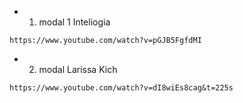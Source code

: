 
* 1. modal 1 Inteliogia
```
https://www.youtube.com/watch?v=pGJB5FgfdMI
```


* 2. modal Larissa Kich
```
https://www.youtube.com/watch?v=dI8wiEs8cag&t=225s
```